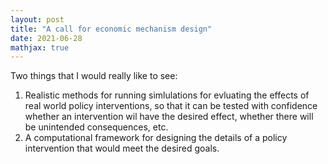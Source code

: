 ```yaml
---
layout: post
title: "A call for economic mechanism design"
date: 2021-06-28
mathjax: true
---
```


Two things that I would really like to see: 
1. Realistic methods for running simlulations for evluating the effects of real world policy interventions, so that it can be tested with confidence whether an intervention wil have the desired effect, whether there will be unintended consequences, etc. 
2. A computational framework for designing the details of a policy intervention that would meet the desired goals. 

